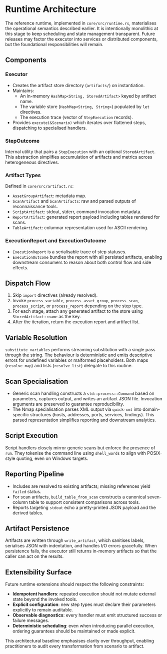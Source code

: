 # Runtime Architecture

The reference runtime, implemented in `core/src/runtime.rs`, materialises the operational semantics described earlier. It is intentionally monolithic at this stage to keep scheduling and state management transparent. Future releases may factor the executor into services or distributed components, but the foundational responsibilities will remain.

## Components

### Executor

- Creates the artifact store directory (`artifacts/`) on instantiation.
- Maintains:
  - An in-memory `HashMap<String, StoredArtifact>` keyed by artifact name.
  - The variable store (`HashMap<String, String>`) populated by `let` directives.
  - The execution trace (vector of `StepExecution` records).
- Provides `execute(&Scenario)` which iterates over flattened steps, dispatching to specialised handlers.

### StepOutcome

Internal utility that pairs a `StepExecution` with an optional `StoredArtifact`. This abstraction simplifies accumulation of artifacts and metrics across heterogeneous directives.

### Artifact Types

Defined in `core/src/artifact.rs`:

- `AssetGroupArtifact`: metadata map.
- `ScanArtifact` and `ScanArtifacts`: raw and parsed outputs of reconnaissance tools.
- `ScriptArtifact`: stdout, stderr, command invocation metadata.
- `ReportArtifact`: generated report payload including tables rendered for scans.
- `TableArtifact`: columnar representation used for ASCII rendering.

### ExecutionReport and ExecutionOutcome

- `ExecutionReport` is a serialisable trace of step statuses.
- `ExecutionOutcome` bundles the report with all persisted artifacts, enabling downstream consumers to reason about both control flow and side effects.

## Dispatch Flow

1. Skip `import` directives (already resolved).
2. Invoke `process_variable`, `process_asset_group`, `process_scan`, `process_script`, or `process_report` depending on the step type.
3. For each stage, attach any generated artifact to the store using `StoredArtifact::name` as the key.
4. After the iteration, return the execution report and artifact list.

## Variable Resolution

`substitute_variables` performs streaming substitution with a single pass through the string. The behaviour is deterministic and emits descriptive errors for undefined variables or malformed placeholders. Both maps (`resolve_map`) and lists (`resolve_list`) delegate to this routine.

## Scan Specialisation

- Generic scan handling constructs a `std::process::Command` based on parameters, captures output, and writes an artifact JSON file. Invocation arguments are preserved to guarantee reproducibility.
- The Nmap specialisation parses XML output via `quick-xml` into domain-specific structures (hosts, addresses, ports, services, findings). This parsed representation simplifies reporting and downstream analytics.

## Script Execution

Script handlers closely mirror generic scans but enforce the presence of `run`. They tokenise the command line using `shell_words` to align with POSIX-style quoting, even on Windows targets.

## Reporting Pipeline

- Includes are resolved to existing artifacts; missing references yield `failed` status.
- For scan artifacts, `build_table_from_scan` constructs a canonical seven-column table to support consistent comparisons across tools.
- Reports targeting `stdout` echo a pretty-printed JSON payload and the derived tables.

## Artifact Persistence

Artifacts are written through `write_artifact`, which sanitises labels, serialises JSON with indentation, and handles I/O errors gracefully. When persistence fails, the executor still returns in-memory artifacts so that the caller can act on the results.

## Extensibility Surface

Future runtime extensions should respect the following constraints:

- **Idempotent handlers**: repeated execution should not mutate external state beyond the invoked tools.
- **Explicit configuration**: new step types must declare their parameters explicitly to remain auditable.
- **Observable diagnostics**: every handler must emit structured success or failure messages.
- **Deterministic scheduling**: even when introducing parallel execution, ordering guarantees should be maintained or made explicit.

This architectural baseline emphasises clarity over throughput, enabling practitioners to audit every transformation from scenario to artifact.
